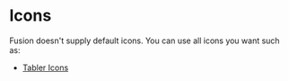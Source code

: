 # Icons

Fusion doesn't supply default icons. You can use all icons you want such as:

- [Tabler Icons](https://tabler-icons.io)
